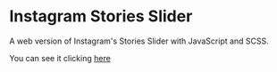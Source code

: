 # Instagram Stories Slider
A web version of Instagram's Stories Slider with JavaScript and SCSS.
<p>You can see it clicking <a href="https://vinilsilv.github.io/instagram-stories-slider/">here</a></p>
